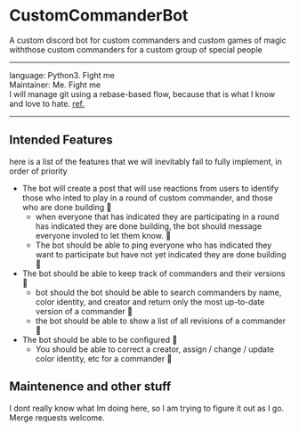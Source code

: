 # CustomCommanderBot
A custom discord bot for custom commanders and custom 
games of magic withthose custom commanders for a 
custom group of special people
___
language: Python3. Fight me  
Maintainer: Me. Fight me  
I will manage git using a rebase-based flow, because that is 
what I know and love to hate. [ref.](https://medium.com/singlestone/a-git-workflow-using-rebase-1b1210de83e5)  
___
## Intended Features
here is a list of the features that we will inevitably fail to fully implement, in order of priority
- The bot will create a post that will use reactions from users to identify
  those who inted to play in a round of custom commander, and those who are done building :red_circle:
  - when everyone that has indicated they are participating in a round has indicated they are
    done building, the bot should message everyone involed to let them know. :red_circle:
  - The bot should be able to ping everyone who has indicated they want to participate but have
    not yet indicated they are done building :red_circle:
- The bot should be able to keep track of commanders and their versions :red_circle:
  - bot should the bot should be able to search commanders by name, color identity, and creator
    and return only the most up-to-date version of a commander :red_circle:
  - the bot should be able to show a list of all revisions of a commander :red_circle:
- The bot should be able to be configured :red_circle:
  - You should be able to correct a creator, assign / change / update color identity, etc for a 
    commander :red_circle:

## Maintenence and other stuff
I dont really know what Im doing here, so I am trying to figure it out as I go. Merge requests welcome.  

